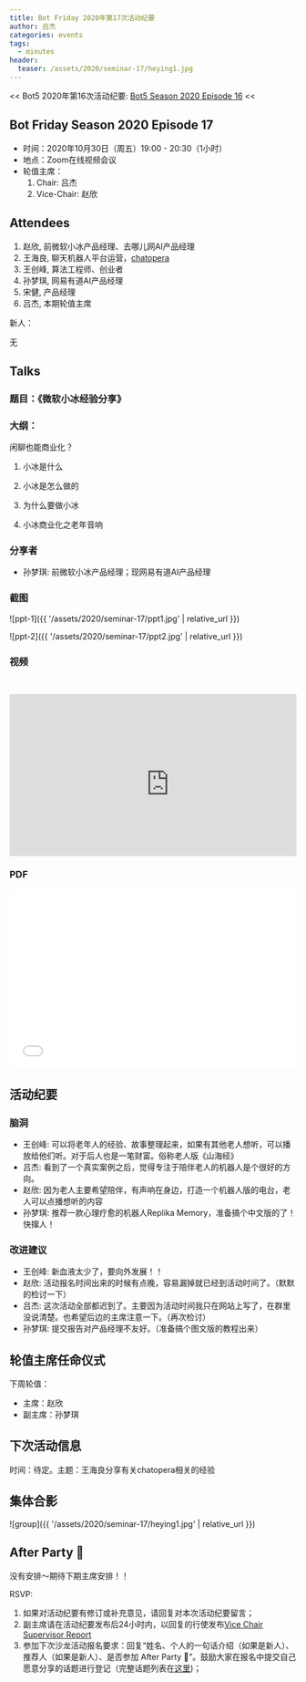 ```yaml
---
title: Bot Friday 2020年第17次活动纪要
author: 吕杰
categories: events
tags:
  - minutes
header:
  teaser: /assets/2020/seminar-17/heying1.jpg
---
```


<< Bot5 2020年第16次活动纪要: [Bot5 Season 2020 Episode 16](https://www.bot5.club/events/seminar-minutes-2020-16/) <<

## Bot Friday Season 2020 Episode 17

- 时间：2020年10月30日（周五）19:00 - 20:30（1小时）
- 地点：Zoom在线视频会议
- 轮值主席：
    1. Chair: 吕杰
    2. Vice-Chair: 赵欣

## Attendees

1. 赵欣,  前微软小冰产品经理、去哪儿网AI产品经理
2. 王海良,  聊天机器人平台运营，[chatopera](https://bot.chatopera.com)
3. 王创峰,  算法工程师、创业者
4. 孙梦琪, 网易有道AI产品经理
5. 宋健, 产品经理
6. 吕杰, 本期轮值主席

新人：

  无

## Talks

### 题目：《微软小冰经验分享》

### 大纲：

闲聊也能商业化？

1. 小冰是什么

2. 小冰是怎么做的

3. 为什么要做小冰

4. 小冰商业化之老年音响

### 分享者

- 孙梦琪: 前微软小冰产品经理；现网易有道AI产品经理

### 截图

![ppt-1]({{ '/assets/2020/seminar-17/ppt1.jpg' | relative_url }})

![ppt-2]({{ '/assets/2020/seminar-17/ppt2.jpg' | relative_url }})

### 视频

<div class="video-container" style="
    position: relative;
    padding-bottom:56.25%;
    padding-top:30px;
    height:0;
    overflow:hidden;
">
  <iframe width="560" height="315"
    src="https://www.youtube.com/watch?v=hHP6tOrnEpQ&feature=youtu.be"
    frameborder="0"
    allow="accelerometer; autoplay; encrypted-media; gyroscope; picture-in-picture"
    allowfullscreen
  ></iframe>
</div>

### PDF

<div class="video-container" style="
    position: relative;
    padding-bottom:56.25%;
    padding-top:30px;
    height:0;
    overflow:hidden;
">
  <iframe
    src='{{ '/assets/js/viewer-js/#/assets/2020/seminar-17/yanjiangppt.pdf' | relative_url }}'
    width='560'
    height='315'
    allowfullscreen
    webkitallowfullscreen
    frameborder="0"
    style="
      position: absolute;
      top:0;
      left:0;
      width:100%;
      height:100%;
    "
  ></iframe>
</div>

## 活动纪要

### 脑洞

- 王创峰: 可以将老年人的经验、故事整理起来，如果有其他老人想听，可以播放给他们听。对于后人也是一笔财富。俗称老人版《山海经》
- 吕杰: 看到了一个真实案例之后，觉得专注于陪伴老人的机器人是个很好的方向。
- 赵欣: 因为老人主要希望陪伴，有声响在身边，打造一个机器人版的电台，老人可以点播想听的内容
- 孙梦琪: 推荐一款心理疗愈的机器人Replika Memory，准备搞个中文版的了！快撺人！

### 改进建议

- 王创峰: 新血液太少了，要向外发展！！
- 赵欣: 活动报名时间出来的时候有点晚，容易漏掉就已经到活动时间了。（默默的检讨一下）
- 吕杰: 这次活动全部都迟到了。主要因为活动时间我只在网站上写了，在群里没说清楚。也希望后边的主席注意一下。（再次检讨）
- 孙梦琪: 提交报告对产品经理不友好。（准备搞个图文版的教程出来）

## 轮值主席任命仪式

下周轮值：

- 主席：赵欣
- 副主席：孙梦琪

## 下次活动信息

时间：待定。主题：王海良分享有关chatopera相关的经验

## 集体合影

![group]({{ '/assets/2020/seminar-17/heying1.jpg' | relative_url }})

## After Party 🍻

没有安排～期待下期主席安排！！

RSVP:

1. 如果对活动纪要有修订或补充意见，请回复对本次活动纪要留言；
2. 副主席请在活动纪要发布后24小时内，以回复的行使发布[Vice Chair Supervisor Report](/manuals/chair/#vice-chair-supervisor-report)
3. 参加下次沙龙活动报名要求：回复“姓名、个人的一句话介绍（如果是新人）、推荐人（如果是新人）、是否参加 After Party 🍻”。鼓励大家在报名中提交自己愿意分享的话题进行登记（完整话题列表在[这里](https://www.bot5.club/talks/))；
